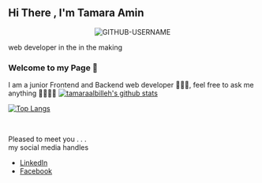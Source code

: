 <!-- ![pic](./header07.png)-->
##  Hi There , I'm Tamara Amin
<p align="center"> <img src="https://komarev.com/ghpvc/?username=GITHUB-USERNAME&label=Profile%20views&color=ce9927&style=flat" alt="GITHUB-USERNAME" /> </p>
web developer in the in the making  

### Welcome to my Page 🥳                                                
I am a junior Frontend and Backend web developer 👩🏻‍💻, feel free to ask me anything 💁🏻‍♀️🤔
[![tamaraalbilleh's github stats](https://github-readme-stats.vercel.app/api?username=tamaraalbilleh&show_icons=true&theme=default)](https://github.com/tamaraalbilleh/)

<!-- ![hi](https://pa1.narvii.com/5653/884091bb411fd55ac65fae69a59d1b520fed01c7_hq.gif) -->

[![Top Langs](https://github-readme-stats.vercel.app/api/top-langs/?username=tamaraalbilleh&layout=compact)](https://github.com/anuraghazra/github-readme-stats)

<!-- ![hehe](https://i.imgur.com/mWpUJKO.gif) -->
<br>
<!-- I also used to be a Registered Nurse , So you can ask me about that too 👩🏻‍⚕️ . -->

<!-- ![](https://anime-chan.me/uploads/posts/2014-10/1413366400_smile-3.gif) -->

Pleased to meet you . . . <br>
my social media handles
* [LinkedIn](https://www.linkedin.com/in/tamaraalbilleh/)
* [Facebook](https://web.facebook.com/tamaraalbella2) 
<br>
<!--Me to me going to sleep after all night coding :🌝🤔,
<br>

<!-- ![meme](https://github.com/tamaraalbilleh/tamaraalbilleh/blob/main/meme.jpg?raw=true) -->


<!--![kk](./F07.png) -->



